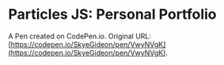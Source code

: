 # Particles JS: Personal Portfolio

A Pen created on CodePen.io. Original URL: [https://codepen.io/SkyeGideon/pen/VwyNVgK](https://codepen.io/SkyeGideon/pen/VwyNVgK).


